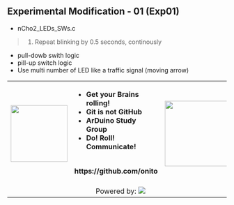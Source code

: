 ## Experimental Modification - 01 (Exp01)

- nCho2_LEDs_SWs.c
>1. Repeat blinking by 0.5 seconds, continously
  - pull-dowb swith logic
  - pill-up switch logic
  - Use multi number of LED like a traffic signal (moving arrow)

<table border='0'>
  <tr><th>
          <a href="https://github.com/onitonitonito">
          <img src="https://onitonitonito.github.io/imgs/Github_page.png" width="130" /></a>
      </th>
      <th width="350">
              <div align='left'>
                    <ul>
                      <li>Get your Brains rolling!</li>
                      <li>Git is not GitHub</li>
                      <li>ArDuino Study Group</li>
                      <li>Do! Roll! Communicate!</li>
                    </ul>
              </div><br>https://github.com/onito
        <br><br>
        </th>
        <th>
      <img src="https://onitonitonito.github.io/imgs/octocat704x605.jpg" width="150" />
      </th>
</tr>
<tr>
<td colspan='3' align='center'>
Powered by: <a href="http://www.pythonanywhere.com"><img src="https://www.pythonanywhere.com/static/anywhere/images/logo-234x35.png">
</a></td></tr>
</table>
